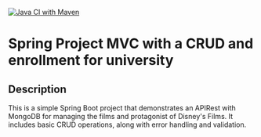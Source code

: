 [![Java CI with Maven](https://github.com/alesm88/spring-mvc-APIRest-crud/actions/workflows/maven.yml/badge.svg)](https://github.com/alesm88/spring-mvc-APIRest-crud/actions/workflows/maven.yml)

# Spring Project MVC with a CRUD and enrollment for university

## Description
This is a simple Spring Boot project that demonstrates an APIRest with MongoDB for managing the films and protagonist of Disney's Films. It includes basic CRUD operations, along with error handling and validation.

